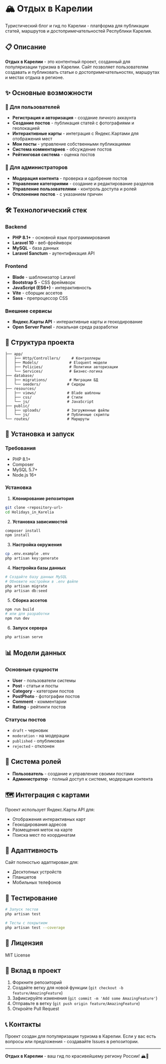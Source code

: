 # 🏔️ Отдых в Карелии

Туристический блог и гид по Карелии - платформа для публикации статей, маршрутов и достопримечательностей Республики Карелия.

## 📋 Описание

**Отдых в Карелии** - это контентный проект, созданный для популяризации туризма в Карелии. Сайт позволяет пользователям создавать и публиковать статьи о достопримечательностях, маршрутах и местах отдыха в регионе.

## ✨ Основные возможности

### 👥 Для пользователей
- **Регистрация и авторизация** - создание личного аккаунта
- **Создание постов** - публикация статей с фотографиями и геолокацией
- **Интерактивные карты** - интеграция с Яндекс.Картами для отображения мест
- **Мои посты** - управление собственными публикациями
- **Система комментариев** - обсуждение постов
- **Рейтинговая система** - оценка постов

### 🔧 Для администраторов
- **Модерация контента** - проверка и одобрение постов
- **Управление категориями** - создание и редактирование разделов
- **Управление пользователями** - контроль доступа и ролей
- **Отклонение постов** - с указанием причин

## 🛠️ Технологический стек

### Backend
- **PHP 8.1+** - основной язык программирования
- **Laravel 10** - веб-фреймворк
- **MySQL** - база данных
- **Laravel Sanctum** - аутентификация API

### Frontend
- **Blade** - шаблонизатор Laravel
- **Bootstrap 5** - CSS фреймворк
- **JavaScript (ES6+)** - интерактивность
- **Vite** - сборщик ассетов
- **Sass** - препроцессор CSS

### Внешние сервисы
- **Яндекс.Карты API** - интерактивные карты и геокодирование
- **Open Server Panel** - локальная среда разработки

## 📁 Структура проекта

```
├── app/
│   ├── Http/Controllers/     # Контроллеры
│   ├── Models/              # Eloquent модели
│   ├── Policies/            # Политики авторизации
│   └── Services/            # Бизнес-логика
├── database/
│   ├── migrations/          # Миграции БД
│   └── seeders/            # Сидеры
├── resources/
│   ├── views/              # Blade шаблоны
│   ├── css/                # Стили
│   └── js/                 # JavaScript
├── public/
│   ├── uploads/            # Загруженные файлы
│   └── js/                 # Публичные скрипты
└── routes/                 # Маршруты
```

## 🚀 Установка и запуск

### Требования
- PHP 8.1+
- Composer
- MySQL 5.7+
- Node.js 16+

### Установка

1. **Клонирование репозитория**
```bash
git clone <repository-url>
cd Holidays_in_Karelia
```

2. **Установка зависимостей**
```bash
composer install
npm install
```

3. **Настройка окружения**
```bash
cp .env.example .env
php artisan key:generate
```

4. **Настройка базы данных**
```bash
# Создайте базу данных MySQL
# Обновите настройки в .env файле
php artisan migrate
php artisan db:seed
```

5. **Сборка ассетов**
```bash
npm run build
# или для разработки
npm run dev
```

6. **Запуск сервера**
```bash
php artisan serve
```

## 📊 Модели данных

### Основные сущности
- **User** - пользователи системы
- **Post** - статьи и посты
- **Category** - категории постов
- **PostPhoto** - фотографии постов
- **Comment** - комментарии
- **Rating** - рейтинги постов

### Статусы постов
- `draft` - черновик
- `moderation` - на модерации
- `published` - опубликован
- `rejected` - отклонен

## 🔐 Система ролей

- **Пользователь** - создание и управление своими постами
- **Администратор** - полный доступ к системе, модерация контента

## 🗺️ Интеграция с картами

Проект использует Яндекс.Карты API для:
- Отображения интерактивных карт
- Геокодирования адресов
- Размещения меток на карте
- Поиска мест по координатам

## 📱 Адаптивность

Сайт полностью адаптирован для:
- Десктопных устройств
- Планшетов
- Мобильных телефонов

## 🧪 Тестирование

```bash
# Запуск тестов
php artisan test

# Тесты с покрытием
php artisan test --coverage
```

## 📝 Лицензия

MIT License

## 🤝 Вклад в проект

1. Форкните репозиторий
2. Создайте ветку для новой функции (`git checkout -b feature/AmazingFeature`)
3. Зафиксируйте изменения (`git commit -m 'Add some AmazingFeature'`)
4. Отправьте в ветку (`git push origin feature/AmazingFeature`)
5. Откройте Pull Request

## 📞 Контакты

Проект создан для популяризации туризма в Карелии. Если у вас есть вопросы или предложения - создавайте Issues в репозитории.

---

**Отдых в Карелии** - ваш гид по красивейшему региону России! 🏔️🌲